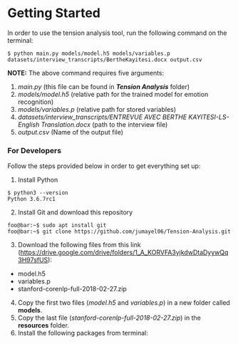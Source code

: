 # Getting Started


In order to use the tension analysis tool, run the following command on
the terminal:


```console
$ python main.py models/model.h5 models/variables.p datasets/interview_transcripts/BertheKayitesi.docx output.csv
```

**NOTE:**
The above command requires five arguments:

1. *main.py* (this file can be found in ***Tension Analysis*** folder)
2. *models/model.h5* (relative path for the trained model for emotion recognition)
3. *models/variables.p* (relative path for stored variables)
4. *datasets/interview_transcripts/ENTREVUE AVEC BERTHE KAYITESI-LS-English Translation.docx* (path to the interview file)
5. *output.csv* (Name of the output file)


### For Developers

Follow the steps provided below in order to get everything set up:

1. Install Python
```console
$ python3 --version
Python 3.6.7rc1
```
2. Install Git and download this repository
```console
foo@bar:~$ sudo apt install git
foo@bar:~$ git clone https://github.com/jumayel06/Tension-Analysis.git
```
3. Download the following files from this link (https://drive.google.com/drive/folders/1_A_KORVFA3yjkdwDtaDyywQq3H97sfUS):
* model.h5
* variables.p
* stanford-corenlp-full-2018-02-27.zip

4. Copy the first two files (*model.h5* and *variables.p*) in a new folder called **models**.
5. Copy the last file (*stanford-corenlp-full-2018-02-27.zip*) in the **resources** folder.
6. Install the following packages from terminal:
